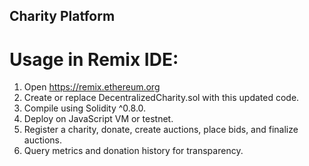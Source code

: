 ## Charity Platform

# Usage in Remix IDE:
1. Open https://remix.ethereum.org
2. Create or replace DecentralizedCharity.sol with this updated code.
3. Compile using Solidity ^0.8.0.
4. Deploy on JavaScript VM or testnet.
5. Register a charity, donate, create auctions, place bids, and finalize auctions.
6. Query metrics and donation history for transparency.